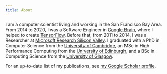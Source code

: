 ```yaml
---
title: About
---
```


I am a computer scientist living and working in the San Francisco Bay Area.
From 2014 to 2020, I was a Software Engineer in [Google Brain](https://research.google.com/teams/brain/), where I helped to create [TensorFlow](https://www.tensorflow.org/).
Before that, from 2011 to 2014, I was a Researcher at [Microsoft Research Silicon Valley](http://msrsvc.org/). I graduated with a PhD in Computer Science from the [University of Cambridge](http://www.cl.cam.ac.uk/), an MSc in High Performance Computing from the [University of Edinburgh](https://www.epcc.ed.ac.uk/), and a BSc in Computing Science from the [University of Glasgow](http://www.gla.ac.uk/schools/computing/).

For an up-to-date list of my publications, see [my Google Scholar profile](https://scholar.google.com/citations?hl=en&user=9700p4IAAAAJ).
